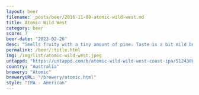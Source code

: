 ```yaml
---
layout: beer
filename: _posts/beer/2016-11-09-atomic-wild-west.md
title: Atomic Wild West
category: beer
score: 7
beer-date: "2023-02-26"
desc: "Smells fruity with a tiny amount of pine. Taste is a bit mild but would make a good session IPA"
permalink: /beer/:title.html
img: /img/list/atomic-wild-west.jpeg
untappd: "https://untappd.com/b/atomic-wild-wild-west-coast-ipa/5124308"
country: "Australia"
brewery: "Atomic"
breweryURL: "/brewery/atomic.html"
style: "IPA - American"
---
```

